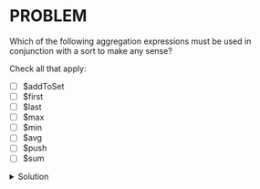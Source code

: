 # PROBLEM	

Which of the following aggregation expressions must be used in conjunction with a sort to make any sense?

Check all that apply:

- [ ] $addToSet
- [ ] $first
- [ ] $last
- [ ] $max
- [ ] $min
- [ ] $avg
- [ ] $push
- [ ] $sum

<details>
  <summary>Solution</summary>
	<br>
		- [ ] $addToSet<br>
		- [X] $first<br>
		- [X] $last<br>
		- [ ] $max<br>
		- [ ] $min<br>
		- [ ] $avg<br>
		- [ ] $push<br>
		- [ ] $sum<br>
</details>